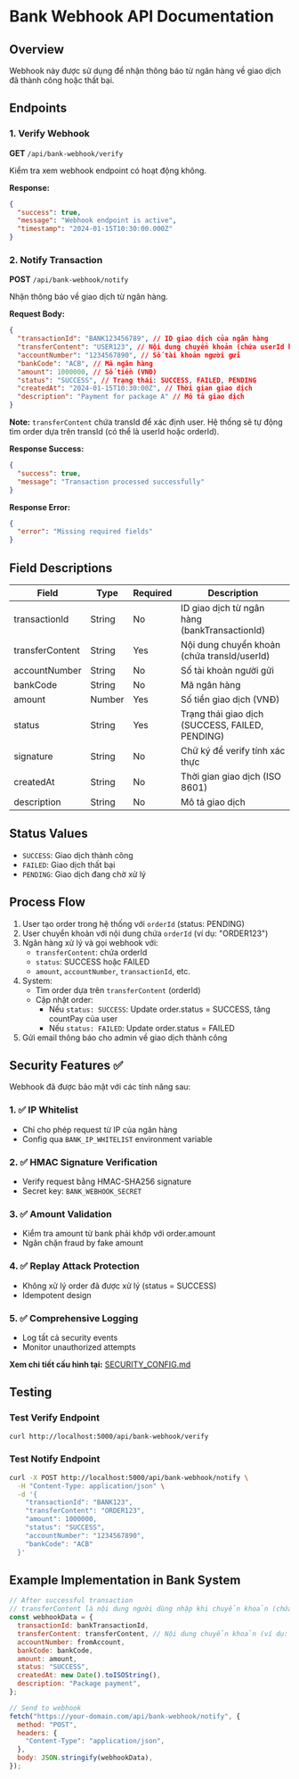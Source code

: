 # Bank Webhook API Documentation

## Overview

Webhook này được sử dụng để nhận thông báo từ ngân hàng về giao dịch đã thành công hoặc thất bại.

## Endpoints

### 1. Verify Webhook

**GET** `/api/bank-webhook/verify`

Kiểm tra xem webhook endpoint có hoạt động không.

**Response:**

```json
{
  "success": true,
  "message": "Webhook endpoint is active",
  "timestamp": "2024-01-15T10:30:00.000Z"
}
```

### 2. Notify Transaction

**POST** `/api/bank-webhook/notify`

Nhận thông báo về giao dịch từ ngân hàng.

**Request Body:**

```json
{
  "transactionId": "BANK123456789", // ID giao dịch của ngân hàng
  "transferContent": "USER123", // Nội dung chuyển khoản (chứa userId hoặc orderId)
  "accountNumber": "1234567890", // Số tài khoản người gửi
  "bankCode": "ACB", // Mã ngân hàng
  "amount": 1000000, // Số tiền (VNĐ)
  "status": "SUCCESS", // Trạng thái: SUCCESS, FAILED, PENDING
  "createdAt": "2024-01-15T10:30:00Z", // Thời gian giao dịch
  "description": "Payment for package A" // Mô tả giao dịch
}
```

**Note:** `transferContent` chứa transId để xác định user. Hệ thống sẽ tự động tìm order dựa trên transId (có thể là userId hoặc orderId).

**Response Success:**

```json
{
  "success": true,
  "message": "Transaction processed successfully"
}
```

**Response Error:**

```json
{
  "error": "Missing required fields"
}
```

## Field Descriptions

| Field           | Type   | Required | Description                                     |
| --------------- | ------ | -------- | ----------------------------------------------- |
| transactionId   | String | No       | ID giao dịch từ ngân hàng (bankTransactionId)   |
| transferContent | String | Yes      | Nội dung chuyển khoản (chứa transId/userId)     |
| accountNumber   | String | No       | Số tài khoản người gửi                          |
| bankCode        | String | No       | Mã ngân hàng                                    |
| amount          | Number | Yes      | Số tiền giao dịch (VNĐ)                         |
| status          | String | Yes      | Trạng thái giao dịch (SUCCESS, FAILED, PENDING) |
| signature       | String | No       | Chữ ký để verify tính xác thực                  |
| createdAt       | String | No       | Thời gian giao dịch (ISO 8601)                  |
| description     | String | No       | Mô tả giao dịch                                 |

## Status Values

- `SUCCESS`: Giao dịch thành công
- `FAILED`: Giao dịch thất bại
- `PENDING`: Giao dịch đang chờ xử lý

## Process Flow

1. User tạo order trong hệ thống với `orderId` (status: PENDING)
2. User chuyển khoản với nội dung chứa `orderId` (ví dụ: "ORDER123")
3. Ngân hàng xử lý và gọi webhook với:
   - `transferContent`: chứa orderId
   - `status`: SUCCESS hoặc FAILED
   - `amount`, `accountNumber`, `transactionId`, etc.
4. System:
   - Tìm order dựa trên `transferContent` (orderId)
   - Cập nhật order:
     - Nếu `status: SUCCESS`: Update order.status = SUCCESS, tăng countPay của user
     - Nếu `status: FAILED`: Update order.status = FAILED
5. Gửi email thông báo cho admin về giao dịch thành công

## Security Features ✅

Webhook đã được bảo mật với các tính năng sau:

### 1. ✅ IP Whitelist

- Chỉ cho phép request từ IP của ngân hàng
- Config qua `BANK_IP_WHITELIST` environment variable

### 2. ✅ HMAC Signature Verification

- Verify request bằng HMAC-SHA256 signature
- Secret key: `BANK_WEBHOOK_SECRET`

### 3. ✅ Amount Validation

- Kiểm tra amount từ bank phải khớp với order.amount
- Ngăn chặn fraud by fake amount

### 4. ✅ Replay Attack Protection

- Không xử lý order đã được xử lý (status = SUCCESS)
- Idempotent design

### 5. ✅ Comprehensive Logging

- Log tất cả security events
- Monitor unauthorized attempts

**Xem chi tiết cấu hình tại:** [SECURITY_CONFIG.md](./SECURITY_CONFIG.md)

## Testing

### Test Verify Endpoint

```bash
curl http://localhost:5000/api/bank-webhook/verify
```

### Test Notify Endpoint

```bash
curl -X POST http://localhost:5000/api/bank-webhook/notify \
  -H "Content-Type: application/json" \
  -d '{
    "transactionId": "BANK123",
    "transferContent": "ORDER123",
    "amount": 1000000,
    "status": "SUCCESS",
    "accountNumber": "1234567890",
    "bankCode": "ACB"
  }'
```

## Example Implementation in Bank System

```javascript
// After successful transaction
// transferContent là nội dung người dùng nhập khi chuyển khoản (chứa orderId)
const webhookData = {
  transactionId: bankTransactionId,
  transferContent: transferContent, // Nội dung chuyển khoản (ví dụ: "ORDER123")
  accountNumber: fromAccount,
  bankCode: bankCode,
  amount: amount,
  status: "SUCCESS",
  createdAt: new Date().toISOString(),
  description: "Package payment",
};

// Send to webhook
fetch("https://your-domain.com/api/bank-webhook/notify", {
  method: "POST",
  headers: {
    "Content-Type": "application/json",
  },
  body: JSON.stringify(webhookData),
});
```
